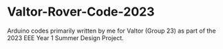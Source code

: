 # Valtor-Rover-Code-2023
Arduino codes primarily written by me for Valtor (Group 23) as part of the 2023 EEE Year 1 Summer Design Project. 

